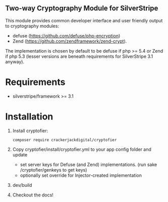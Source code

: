 Two-way Cryptography Module for SilverStripe
--------------------------------------------

This module provides common developer interface and user friendly output to cryptography modules:

-   defuse (https://github.com/defuse/php-encryption)
-   Zend (https://github.com/zendframework/zend-crypt).

The implementation is chosen by default to be defuse if php >= 5.4 or Zend if php 5.3 (lesser versions are beneath
requirements for SilverStripe 3.1 anyway).

Requirements
============

-	silverstripe/framework >= 3.1


Installation
============

1.  Install cryptofier:

		composer require crackerjackdigital/cryptofier

2.  Copy cryptofier/install/cryptofier.yml to your app config folder and update
	-   set server keys for Defuse (and Zend) implementations. (run sake /cryptofier/genkeys to get keys)
	-   optionally set override for Injector-created implementation

3.  dev/build

4.  Checkout the docs!